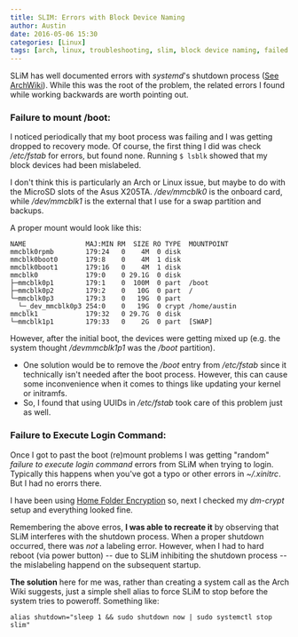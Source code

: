 ```yaml
---
title: SLIM: Errors with Block Device Naming
author: Austin
date: 2016-05-06 15:30
categories: [Linux]
tags: [arch, linux, troubleshooting, slim, block device naming, failed login command, x205ta]
---
```


SLiM has well documented errors with *systemd*'s shutdown process ([See 
ArchWiki](https://wiki.archlinux.org/index.php/SLiM#Shutdown_or_Reboot_Stalled)).  While this was the root of the problem, the related errors 
I found while working backwards are worth pointing out.

### Failure to mount /boot:

I noticed periodically that my boot process was failing and I was getting dropped to recovery mode.  Of course, the first thing I did was check 
*/etc/fstab* for errors, but found none.  Running ```$ lsblk``` showed that my block devices had been mislabeled.

I don't think this is particularly an Arch or Linux issue, but maybe to do with the MicroSD slots of the Asus X205TA.  */dev/mmcblk0* is the 
onboard card, while */dev/mmcblk1* is the external that I use for a swap partition and backups.  

A proper mount would look like this:

```
NAME               MAJ:MIN RM  SIZE RO TYPE  MOUNTPOINT
mmcblk0rpmb        179:24   0    4M  0 disk  
mmcblk0boot0       179:8    0    4M  1 disk  
mmcblk0boot1       179:16   0    4M  1 disk  
mmcblk0            179:0    0 29.1G  0 disk  
├─mmcblk0p1        179:1    0  100M  0 part  /boot
├─mmcblk0p2        179:2    0   10G  0 part  /
└─mmcblk0p3        179:3    0   19G  0 part  
  └─_dev_mmcblk0p3 254:0    0   19G  0 crypt /home/austin
mmcblk1            179:32   0 29.7G  0 disk  
└─mmcblk1p1        179:33   0    2G  0 part  [SWAP]
```
However, after the initial boot, the devices were getting mixed up (e.g. the system thought */devmmcblk1p1* was the */boot* partition).

- One solution would be to remove the */boot* entry from */etc/fstab* since it technically isn't needed after the boot process.  However, this 
can cause some inconvenience when it comes to things like updating your kernel or initramfs.
- So, I found that using UUIDs in */etc/fstab* took care of this problem just as well.

### Failure to Execute Login Command:

Once I got to past the boot (re)mount problems I was getting "random" *failure to execute login command* errors from SLiM when trying to login. 
 Typically this happens when you've got a typo or other errors in *~/.xinitrc*.  But I had no erorrs there.

I have been using [Home Folder 
Encryption](https://gtbjj.github.io/linux/backup%20and%20security/2016/04/13/2359-Home-Encryption.html) so, next I checked my *dm-crypt* setup 
and everything looked fine.

Remembering the above erros, **I was able to recreate it** by observing that SLiM interferes with the shutdown process.  When a proper shutdown 
occurred, there was *not* a labeling error.  However, when I had to hard reboot (via power button) -- due to SLiM inhibiting the shutdown 
process -- the mislabeling happend on the subsequent startup.

**The solution** here for me was, rather than creating a system call as the Arch Wiki suggests, just a simple shell alias to force SLiM 
to stop before the system tries to poweroff.  Something like:

```
alias shutdown="sleep 1 && sudo shutdown now | sudo systemctl stop slim"
```
